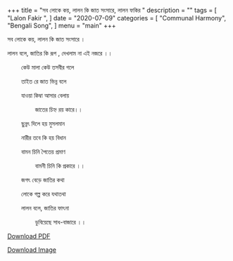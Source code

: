 +++
title = "সব লোকে কয়, লালন কি জাত সংসারে,    লালন ফকির "
description = ""
tags = [
    "Lalon Fakir ",
]
date = "2020-07-09"
categories = [
    "Communal Harmony",
    "Bengali Song",
]
menu = "main"
+++



সব লোকে কয়, লালন কি জাত সংসারে । 

লালন বলে, জাতির কি রূপ , দেখলাম না এই নজরে ।।

&nbsp;&nbsp;&nbsp;&nbsp; &nbsp;&nbsp;  কেউ মালা কেউ তসবীর গলে 

 &nbsp;&nbsp;&nbsp;&nbsp; &nbsp;&nbsp; তাইত রে জাত ভিন্ন বলে 

 &nbsp;&nbsp;&nbsp;&nbsp; &nbsp;&nbsp; যাওয়া কিম্বা আসার বেলায় 

 &nbsp;&nbsp;&nbsp;&nbsp; &nbsp;&nbsp; &nbsp;&nbsp;&nbsp;&nbsp; &nbsp;&nbsp; জাতের চিহ্ন  রয় কারে।।

 &nbsp;&nbsp;&nbsp;&nbsp; &nbsp;&nbsp; ছুন্নৎ  দিলে হয় মুসলমান 

 &nbsp;&nbsp;&nbsp;&nbsp; &nbsp;&nbsp; নারীর তবে কি হয় বিধান 

 &nbsp;&nbsp;&nbsp;&nbsp; &nbsp;&nbsp; বামন চিনি পৈতেয় প্রমাণ 

 &nbsp;&nbsp;&nbsp;&nbsp; &nbsp;&nbsp; &nbsp;&nbsp;&nbsp;&nbsp; &nbsp;&nbsp; বামনী চিনি  কি প্রকারে ।।

 &nbsp;&nbsp;&nbsp;&nbsp; &nbsp;&nbsp; জগৎ বেড়ে জাতির কথা 

 &nbsp;&nbsp;&nbsp;&nbsp; &nbsp;&nbsp; লোকে গল্প করে যথাতথা 

 &nbsp;&nbsp;&nbsp;&nbsp; &nbsp;&nbsp; লালন বলে, জাতির ফাৎনা 

&nbsp;&nbsp;&nbsp;&nbsp; &nbsp;&nbsp; &nbsp;&nbsp;&nbsp;&nbsp; &nbsp;&nbsp; ডুবিয়েছে  সাধ-বাজারে ।।





 [Download PDF](/doc/bengali-poem/sob-loke-koy.pdf)

[Download Image](/img/lalon/sob-loke-koy.png)


